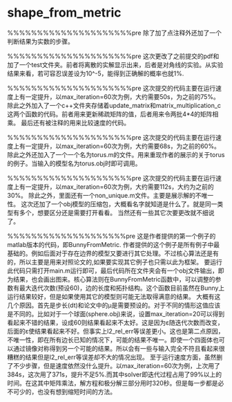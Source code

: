 ﻿# shape_from_metric
%%%%%%%%%%%%%%%%%%%%%pre
除了加了点注释外还加了一个判断结果为实数的步骤。

%%%%%%%%%%%%%%%%%%%%%pre
这次更改了之前提交的pdf和加了一个test文件夹。前者将离散的实解显示出来，后者是对角线的实验。从实验结果来看，若可容忍误差设为10^-5，能得到正确解的概率也就1%.

%%%%%%%%%%%%%%%%%%%%%pre
这次提交的代码主要在运行速度上有一定提升，以max_iteration=60次为例，大约需要50s，为之前的75%。
除此之外加入了一个c++文件夹存储着update_matrix和matrix_multiplication_c这两个函数的代码。前者用来更新稀疏矩阵的值，后者用来令两批4*4的矩阵相乘。
最后还有被注释的用来比较速度的代码。

%%%%%%%%%%%%%%%%%%%%%pre
这次提交的代码主要在运行速度上有一定提升，以max_iteration=60次为例，大约需要68s，为之前的60%。
除此之外还加入了一个一个名为torus.m的文件。用来重现作者的展示的关于torus的例子。当输入的模型名为torus.obj时即可调用。

%%%%%%%%%%%%%%%%%%%%%pre
这次提交的代码主要在运行速度上有一定提升，以max_iteration=60次为例，大约需要112s，大约为之前的30%。
除此之外，里面还有一个non_unique.m文件。主要是展示解的不唯一性。
这次还加了一个obj模型的压缩包，大概看名字就知道是什么了。就是同一类型有多个，想要区分还是需要打开看看。
当然还有一些其它次要更改就不细说了。

%%%%%%%%%%%%%%%%%%%%pre
这是作者提供的第一个例子的matlab版本的代码，即BunnyFromMetric.
作者提供的这个例子是所有例子中最基础的。例如后面对于存在边界的模型又要进行其它处理。不过核心算法还是有的，所以主要是用来对照论文的,如果要实现其它例子也只需以此为框架。
要运行此代码只需打开main.m运行即可，最后代码所在文件夹会有一个obj文件输出，即为结果，也会画出图来。核心算法则在BunnyFromMetric函数中，可以调整的参数有最大迭代次数(预设60)，边的长度和拓扑结构。这个函数目前虽然在Bunny上运行结果较好，但是如果使用其它的模型则可能无法取得满意的结果。
大概有这几个原因。首先是步长(dt)和论文中的μ是需要预设的。对于不同的情形这值应该是不同的。比如对于一个球面(sphere.obj)来说，设置max_iteration=20可以得到看起来不错的结果，设成60则结果看起来不太好。这是因为ε随迭代次数而改变，后面的ε使结果看起来不好。但事实上l2_rel_err等误差更小。这也是第二点原因，不唯一性，即在所有边长已知的情况下，可能的结果不唯一。即使一个四面体也可以通过镜像对称得到另一个可能的结果。所以会有一些与输入完全不符且看起来很糟糕的结果但是l2_rel_err等误差却不大的情况出现。
至于运行速度方面，虽然删了不少步骤，但是速度依然没什么提升。以max_iteration=60次为例，上次用了384s，这次用了371s，提升不足5%.而其中solver即迭代过程占用了99%以上的时间。在这其中矩阵乘法，解方程和极分解三部分用时320秒。但是每一步都是必不可少的，也没有想到缩短时间的方法。
